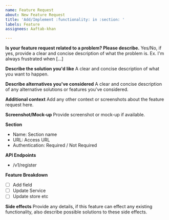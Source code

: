```yaml
---
name: Feature Request
about: New Feature Request
title: 'Add/Implement :functionality: in :section: '
labels: Feature
assignees: Aaftab-khan

---
```


**Is your feature request related to a problem? Please describe.**
Yes/No,  if yes, provide a clear and concise description of what the problem is. Ex. I'm always frustrated when [...]

**Describe the solution you'd like**
A clear and concise description of what you want to happen.

**Describe alternatives you've considered**
A clear and concise description of any alternative solutions or features you've considered.

**Additional context**
Add any other context or screenshots about the feature request here.

**Screenshot/Mock-up**
Provide screenshot or mock-up if available.

**Section**
- Name: Section name
- URL:  Access URL
- Authentication: Required / Not Required

**API Endpoints**
- /v1/register

**Feature Breakdown**
- [ ] Add field
- [ ] Update Service
- [ ] Update store etc

**Side effects**
Provide any details, if this feature can effect any existing functionality, also describe possible solutions to these side effects.
